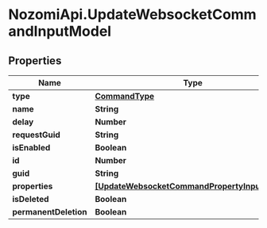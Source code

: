 # NozomiApi.UpdateWebsocketCommandInputModel

## Properties
Name | Type | Description | Notes
------------ | ------------- | ------------- | -------------
**type** | [**CommandType**](CommandType.md) |  | [optional] 
**name** | **String** |  | [optional] 
**delay** | **Number** |  | [optional] 
**requestGuid** | **String** |  | [optional] 
**isEnabled** | **Boolean** |  | [optional] 
**id** | **Number** |  | [optional] 
**guid** | **String** |  | [optional] 
**properties** | [**[UpdateWebsocketCommandPropertyInputModel]**](UpdateWebsocketCommandPropertyInputModel.md) |  | [optional] 
**isDeleted** | **Boolean** |  | [optional] 
**permanentDeletion** | **Boolean** |  | [optional] 
